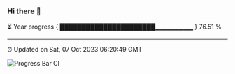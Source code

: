 ### Hi there 👋

⏳ Year progress { ██████████████████████▁▁▁▁▁▁▁▁ } 76.51 %

---

⏰ Updated on Sat, 07 Oct 2023 06:20:49 GMT

![Progress Bar CI](https://github.com/ZhaoGui/ZhaoGui/workflows/Progress%20Bar%20CI/badge.svg)
